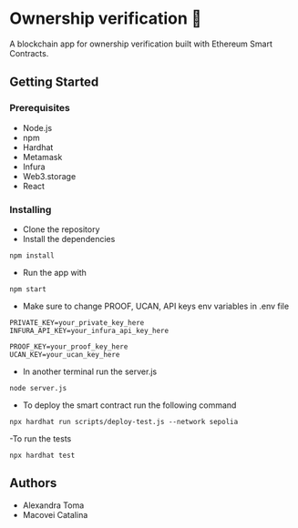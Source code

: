 # Ownership verification :whale:
A blockchain app for ownership verification built with Ethereum Smart Contracts.

## Getting Started
### Prerequisites   
- Node.js
- npm
- Hardhat
- Metamask
- Infura
- Web3.storage
- React

### Installing
- Clone the repository
- Install the dependencies
```
npm install
```
- Run the app with        
```
npm start
```
- Make sure to change PROOF, UCAN, API keys env variables in .env file
```
PRIVATE_KEY=your_private_key_here
INFURA_API_KEY=your_infura_api_key_here

PROOF_KEY=your_proof_key_here
UCAN_KEY=your_ucan_key_here
```

- In another terminal run the server.js
```
node server.js
```
- To deploy the smart contract run the following command
```
npx hardhat run scripts/deploy-test.js --network sepolia
```
-To run the tests
```
npx hardhat test
```


## Authors
- Alexandra Toma
- Macovei Catalina 